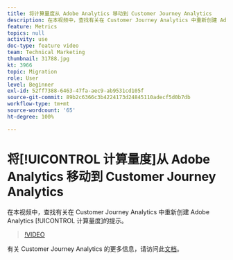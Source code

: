 ```yaml
---
title: 将计算量度从 Adobe Analytics 移动到 Customer Journey Analytics
description: 在本视频中，查找有关在 Customer Journey Analytics 中重新创建 Adobe Analytics 计算量度的提示。
feature: Metrics
topics: null
activity: use
doc-type: feature video
team: Technical Marketing
thumbnail: 31788.jpg
kt: 3966
topic: Migration
role: User
level: Beginner
exl-id: 52ff7388-6463-47fa-aec9-ab9531cd105f
source-git-commit: 89b2c6366c3b4224173d24845110adecf5d0b7db
workflow-type: tm+mt
source-wordcount: '65'
ht-degree: 100%

---
```


# 将[!UICONTROL 计算量度]从 Adobe Analytics 移动到 Customer Journey Analytics

在本视频中，查找有关在 Customer Journey Analytics 中重新创建 Adobe Analytics [!UICONTROL 计算量度]的提示。

>[!VIDEO](https://video.tv.adobe.com/v/31788/?quality=12&learn=on)

有关 Customer Journey Analytics 的更多信息，请访问此[文档](https://experienceleague.adobe.com/docs/analytics-platform/using/cja-landing.html)。
